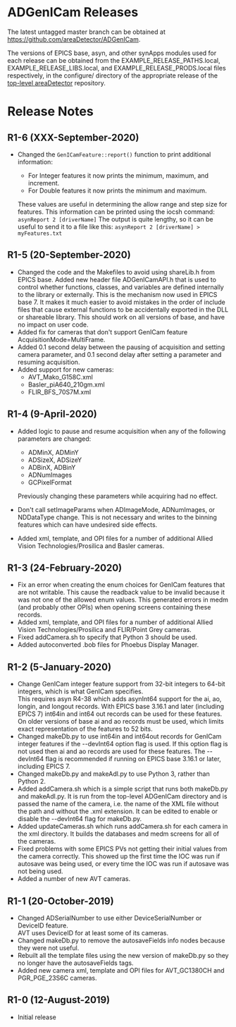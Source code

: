 ADGenICam Releases
==================

The latest untagged master branch can be obtained at
https://github.com/areaDetector/ADGenICam.

The versions of EPICS base, asyn, and other synApps modules used for each release can be obtained from 
the EXAMPLE_RELEASE_PATHS.local, EXAMPLE_RELEASE_LIBS.local, and EXAMPLE_RELEASE_PRODS.local
files respectively, in the configure/ directory of the appropriate release of the 
[top-level areaDetector](https://github.com/areaDetector/areaDetector) repository.


Release Notes
=============
R1-6 (XXX-September-2020)
-------------------
* Changed the `GenICamFeature::report()` function to print additional information:
  - For Integer features it now prints the minimum, maximum, and increment.
  - For Double features it now prints the minimum and maximum.
  
  These values are useful in determining the allow range and step size for features.
  This information can be printed using the iocsh command:
  `asynReport 2 [driverName]`
  The output is quite lengthy, so it can be useful to send it to a file like this:
  `asynReport 2 [driverName] > myFeatures.txt`


R1-5 (20-September-2020)
-------------------
* Changed the code and the Makefiles to avoid using shareLib.h from EPICS base.
  Added new header file ADGenICamAPI.h that is used to control whether
  functions, classes, and variables are defined internally to the library or externally. 
  This is the mechanism now used in EPICS base 7.
  It makes it much easier to avoid mistakes in the order of include files that cause external 
  functions to be accidentally exported in the DLL or shareable library. 
  This should work on all versions of base, and have no impact on user code.
* Added fix for cameras that don't support GenICam feature AcquisitionMode=MultiFrame.
* Added 0.1 second delay between the pausing of acquisition and setting camera parameter, and
  0.1 second delay after setting a parameter and resuming acquisition.
* Added support for new cameras:
  - AVT_Mako_G158C.xml
  - Basler_piA640_210gm.xml
  - FLIR_BFS_70S7M.xml

R1-4 (9-April-2020)
-------------------
* Added logic to pause and resume acquisition when any of the following parameters are changed:
  - ADMinX, ADMinY 
  - ADSizeX, ADSizeY
  - ADBinX, ADBinY
  - ADNumImages
  - GCPixelFormat

  Previously changing these parameters while acquiring had no effect.
* Don't call setImageParams when ADImageMode, ADNumImages, or NDDataType change.
  This is not necessary and writes to the binning features which can have undesired side effects.
* Added xml, template, and OPI files for a number of additional Allied Vision Technologies/Prosilica 
  and Basler cameras.

R1-3 (24-February-2020)
------------------------
* Fix an error when creating the enum choices for GenICam features that are not writable.
  This cause the readback value to be invalid because it was not one of the allowed enum values.
  This generated errors in medm (and probably other OPIs) when opening screens containing these records.
* Added xml, template, and OPI files for a number of additional Allied Vision Technologies/Prosilica 
  and FLIR/Point Grey cameras.
* Fixed addCamera.sh to specify that Python 3 should be used.
* Added autoconverted .bob files for Phoebus Display Manager.

R1-2 (5-January-2020)
------------------------
* Change GenICam integer feature support from 32-bit integers to 64-bit integers, which is what GenICam specifies.  
  This requires asyn R4-38 which adds asynInt64 support for the ai, ao, longin, and longout records.
  With EPICS base 3.16.1 and later (including EPICS 7) int64in and int64 out records can be used for these features.  
  On older versions of base ai and ao records must be used, which limits exact representation of the features to 52 bits.
* Changed makeDb.py to use int64in and int64out records for GenICam integer features if the --devInt64 option flag is used.
  If this option flag is not used then ai and ao records are used for these features.
  The --devInt64 flag is recommended if running on EPICS base 3.16.1 or later, including EPICS 7.
* Changed makeDb.py and makeAdl.py to use Python 3, rather than Python 2.
* Added addCamera.sh which is a simple script that runs both makeDb.py and makeAdl.py.
  It is run from the top-level ADGenICam directory and is passed the name of the camera,
  i.e. the name of the XML file without the path and without the .xml extension.
  It can be edited to enable or disable the --devInt64 flag for makeDb.py.
* Added updateCameras.sh which runs addCamera.sh for each camera in the xml directory. 
  It builds the databases and medm screens for all of the cameras.
* Fixed problems with some EPICS PVs not getting their initial values from the camera correctly.
  This showed up the first time the IOC was run if autosave was being used, or every time the
  IOC was run if autosave was not being used.
* Added a number of new AVT cameras.

R1-1 (20-October-2019)
----------------------
* Changed ADSerialNumber to use either DeviceSerialNumber or DeviceID feature.  
  AVT uses DeviceID for at least some of its cameras.
* Changed makeDb.py to remove the autosaveFields info nodes because they were not useful.
* Rebuilt all the template files using the new version of makeDb.py so they no longer have the autosaveFields tags.
* Added new camera xml, template and OPI files for AVT_GC1380CH and PGR_PGE_23S6C cameras.

R1-0 (12-August-2019)
----
* Initial release

